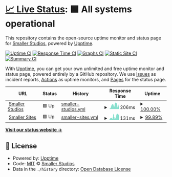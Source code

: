 # [📈 Live Status](https://smaller-studios.github.io): <!--live status--> **🟩 All systems operational**

This repository contains the open-source uptime monitor and status page for [Smaller Studios](smaller-studios.github.io/), powered by [Upptime](https://github.com/upptime/upptime).

[![Uptime CI](https://github.com/smaller-studios/status-upptime/workflows/Uptime%20CI/badge.svg)](https://github.com/smaller-studios/status-upptime/actions?query=workflow%3A%22Uptime+CI%22)
[![Response Time CI](https://github.com/smaller-studios/status-upptime/workflows/Response%20Time%20CI/badge.svg)](https://github.com/smaller-studios/status-upptime/actions?query=workflow%3A%22Response+Time+CI%22)
[![Graphs CI](https://github.com/smaller-studios/status-upptime/workflows/Graphs%20CI/badge.svg)](https://github.com/smaller-studios/status-upptime/actions?query=workflow%3A%22Graphs+CI%22)
[![Static Site CI](https://github.com/smaller-studios/status-upptime/workflows/Static%20Site%20CI/badge.svg)](https://github.com/smaller-studios/status-upptime/actions?query=workflow%3A%22Static+Site+CI%22)
[![Summary CI](https://github.com/smaller-studios/status-upptime/workflows/Summary%20CI/badge.svg)](https://github.com/smaller-studios/status-upptime/actions?query=workflow%3A%22Summary+CI%22)

With [Upptime](https://upptime.js.org), you can get your own unlimited and free uptime monitor and status page, powered entirely by a GitHub repository. We use [Issues](https://github.com/smaller-studios/status-upptime/issues) as incident reports, [Actions](https://github.com/smaller-studios/status-upptime/actions) as uptime monitors, and [Pages](https://smaller-studios.github.io) for the status page.

<!--start: status pages-->
<!-- This summary is generated by Upptime (https://github.com/upptime/upptime) -->
<!-- Do not edit this manually, your changes will be overwritten -->
<!-- prettier-ignore -->
| URL | Status | History | Response Time | Uptime |
| --- | ------ | ------- | ------------- | ------ |
| <img alt="" src="https://favicons.githubusercontent.com/null" height="13"> [Smaller Studios](smaller-studios.github.io) | 🟩 Up | [smaller-studios.yml](https://github.com/smaller-studios/status-upptime/commits/HEAD/history/smaller-studios.yml) | <details><summary><img alt="Response time graph" src="./graphs/smaller-studios/response-time-week.png" height="20"> 206ms</summary><br><a href="https://smaller-studios.github.io/history/smaller-studios"><img alt="Response time 140" src="https://img.shields.io/endpoint?url=https%3A%2F%2Fraw.githubusercontent.com%2Fsmaller-studios%2Fstatus-upptime%2FHEAD%2Fapi%2Fsmaller-studios%2Fresponse-time.json"></a><br><a href="https://smaller-studios.github.io/history/smaller-studios"><img alt="24-hour response time 47" src="https://img.shields.io/endpoint?url=https%3A%2F%2Fraw.githubusercontent.com%2Fsmaller-studios%2Fstatus-upptime%2FHEAD%2Fapi%2Fsmaller-studios%2Fresponse-time-day.json"></a><br><a href="https://smaller-studios.github.io/history/smaller-studios"><img alt="7-day response time 206" src="https://img.shields.io/endpoint?url=https%3A%2F%2Fraw.githubusercontent.com%2Fsmaller-studios%2Fstatus-upptime%2FHEAD%2Fapi%2Fsmaller-studios%2Fresponse-time-week.json"></a><br><a href="https://smaller-studios.github.io/history/smaller-studios"><img alt="30-day response time 140" src="https://img.shields.io/endpoint?url=https%3A%2F%2Fraw.githubusercontent.com%2Fsmaller-studios%2Fstatus-upptime%2FHEAD%2Fapi%2Fsmaller-studios%2Fresponse-time-month.json"></a><br><a href="https://smaller-studios.github.io/history/smaller-studios"><img alt="1-year response time 140" src="https://img.shields.io/endpoint?url=https%3A%2F%2Fraw.githubusercontent.com%2Fsmaller-studios%2Fstatus-upptime%2FHEAD%2Fapi%2Fsmaller-studios%2Fresponse-time-year.json"></a></details> | <details><summary><a href="https://smaller-studios.github.io/history/smaller-studios">100.00%</a></summary><a href="https://smaller-studios.github.io/history/smaller-studios"><img alt="All-time uptime 100.00%" src="https://img.shields.io/endpoint?url=https%3A%2F%2Fraw.githubusercontent.com%2Fsmaller-studios%2Fstatus-upptime%2FHEAD%2Fapi%2Fsmaller-studios%2Fuptime.json"></a><br><a href="https://smaller-studios.github.io/history/smaller-studios"><img alt="24-hour uptime 100.00%" src="https://img.shields.io/endpoint?url=https%3A%2F%2Fraw.githubusercontent.com%2Fsmaller-studios%2Fstatus-upptime%2FHEAD%2Fapi%2Fsmaller-studios%2Fuptime-day.json"></a><br><a href="https://smaller-studios.github.io/history/smaller-studios"><img alt="7-day uptime 100.00%" src="https://img.shields.io/endpoint?url=https%3A%2F%2Fraw.githubusercontent.com%2Fsmaller-studios%2Fstatus-upptime%2FHEAD%2Fapi%2Fsmaller-studios%2Fuptime-week.json"></a><br><a href="https://smaller-studios.github.io/history/smaller-studios"><img alt="30-day uptime 100.00%" src="https://img.shields.io/endpoint?url=https%3A%2F%2Fraw.githubusercontent.com%2Fsmaller-studios%2Fstatus-upptime%2FHEAD%2Fapi%2Fsmaller-studios%2Fuptime-month.json"></a><br><a href="https://smaller-studios.github.io/history/smaller-studios"><img alt="1-year uptime 100.00%" src="https://img.shields.io/endpoint?url=https%3A%2F%2Fraw.githubusercontent.com%2Fsmaller-studios%2Fstatus-upptime%2FHEAD%2Fapi%2Fsmaller-studios%2Fuptime-year.json"></a></details>
| <img alt="" src="https://favicons.githubusercontent.com/null" height="13"> [Smaller Sites](smaller-sites.netlify.app) | 🟩 Up | [smaller-sites.yml](https://github.com/smaller-studios/status-upptime/commits/HEAD/history/smaller-sites.yml) | <details><summary><img alt="Response time graph" src="./graphs/smaller-sites/response-time-week.png" height="20"> 131ms</summary><br><a href="https://smaller-studios.github.io/history/smaller-sites"><img alt="Response time 146" src="https://img.shields.io/endpoint?url=https%3A%2F%2Fraw.githubusercontent.com%2Fsmaller-studios%2Fstatus-upptime%2FHEAD%2Fapi%2Fsmaller-sites%2Fresponse-time.json"></a><br><a href="https://smaller-studios.github.io/history/smaller-sites"><img alt="24-hour response time 88" src="https://img.shields.io/endpoint?url=https%3A%2F%2Fraw.githubusercontent.com%2Fsmaller-studios%2Fstatus-upptime%2FHEAD%2Fapi%2Fsmaller-sites%2Fresponse-time-day.json"></a><br><a href="https://smaller-studios.github.io/history/smaller-sites"><img alt="7-day response time 131" src="https://img.shields.io/endpoint?url=https%3A%2F%2Fraw.githubusercontent.com%2Fsmaller-studios%2Fstatus-upptime%2FHEAD%2Fapi%2Fsmaller-sites%2Fresponse-time-week.json"></a><br><a href="https://smaller-studios.github.io/history/smaller-sites"><img alt="30-day response time 146" src="https://img.shields.io/endpoint?url=https%3A%2F%2Fraw.githubusercontent.com%2Fsmaller-studios%2Fstatus-upptime%2FHEAD%2Fapi%2Fsmaller-sites%2Fresponse-time-month.json"></a><br><a href="https://smaller-studios.github.io/history/smaller-sites"><img alt="1-year response time 146" src="https://img.shields.io/endpoint?url=https%3A%2F%2Fraw.githubusercontent.com%2Fsmaller-studios%2Fstatus-upptime%2FHEAD%2Fapi%2Fsmaller-sites%2Fresponse-time-year.json"></a></details> | <details><summary><a href="https://smaller-studios.github.io/history/smaller-sites">99.89%</a></summary><a href="https://smaller-studios.github.io/history/smaller-sites"><img alt="All-time uptime 99.95%" src="https://img.shields.io/endpoint?url=https%3A%2F%2Fraw.githubusercontent.com%2Fsmaller-studios%2Fstatus-upptime%2FHEAD%2Fapi%2Fsmaller-sites%2Fuptime.json"></a><br><a href="https://smaller-studios.github.io/history/smaller-sites"><img alt="24-hour uptime 100.00%" src="https://img.shields.io/endpoint?url=https%3A%2F%2Fraw.githubusercontent.com%2Fsmaller-studios%2Fstatus-upptime%2FHEAD%2Fapi%2Fsmaller-sites%2Fuptime-day.json"></a><br><a href="https://smaller-studios.github.io/history/smaller-sites"><img alt="7-day uptime 99.89%" src="https://img.shields.io/endpoint?url=https%3A%2F%2Fraw.githubusercontent.com%2Fsmaller-studios%2Fstatus-upptime%2FHEAD%2Fapi%2Fsmaller-sites%2Fuptime-week.json"></a><br><a href="https://smaller-studios.github.io/history/smaller-sites"><img alt="30-day uptime 99.95%" src="https://img.shields.io/endpoint?url=https%3A%2F%2Fraw.githubusercontent.com%2Fsmaller-studios%2Fstatus-upptime%2FHEAD%2Fapi%2Fsmaller-sites%2Fuptime-month.json"></a><br><a href="https://smaller-studios.github.io/history/smaller-sites"><img alt="1-year uptime 99.95%" src="https://img.shields.io/endpoint?url=https%3A%2F%2Fraw.githubusercontent.com%2Fsmaller-studios%2Fstatus-upptime%2FHEAD%2Fapi%2Fsmaller-sites%2Fuptime-year.json"></a></details>

<!--end: status pages-->

[**Visit our status website →**](https://smaller-studios.github.io)

## 📄 License

- Powered by: [Upptime](https://github.com/upptime/upptime)
- Code: [MIT](./LICENSE) © [Smaller Studios](smaller-studios.github.io/)
- Data in the `./history` directory: [Open Database License](https://opendatacommons.org/licenses/odbl/1-0/)
